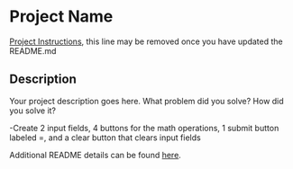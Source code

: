 # Project Name

[Project Instructions](./INSTRUCTIONS.md), this line may be removed once you have updated the README.md

## Description

Your project description goes here. What problem did you solve? How did you solve it?

-Create 2 input fields, 4 buttons for the math operations, 1 submit button labeled =, and a clear button that clears input fields



Additional README details can be found [here](https://github.com/PrimeAcademy/readme-template/blob/master/README.md).
